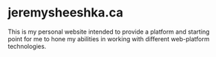 # jeremysheeshka.ca 
This is my personal website intended to provide a platform and starting point for me to hone my abilities in working with different web-platform technologies.
